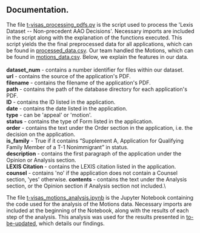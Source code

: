 ## Documentation.
The file [t-visas_processing_pdfs.py](https://github.com/hvarelaf/CS506-Fall2020-Projects/blob/master/t_visa_trends_team2/final_deliverable/t-visas_processing_pdfs.py) is the script used to process the 'Lexis Dataset -- Non-precedent AAO Decisions'. Necessary imports are included in the script along with the explanation of the functions executed. This script yields the the final preprocessed data for all applications, which  can be found in [processed_data.csv](https://github.com/hvarelaf/CS506-Fall2020-Projects/blob/master/t_visa_trends_team2/final_deliverable/datasets/processed_data.csv). Our team handled the Motions, which can be found in [motions_data.csv](https://github.com/hvarelaf/CS506-Fall2020-Projects/blob/master/t_visa_trends_team2/final_deliverable/datasets/motions_data.csv). Below, we explain the features in our data.
\
\
**dataset_num** - contains a number identifier for files within our dataset.\
**url** - contains the source of the application's PDF.\
**filename** - contains the filename of the application's PDF.\
**path** - contains the path of the database directory for each application's PDF.\
**ID** - contains the ID listed in the application.\
**date** - contains the date listed in the application.\
**type** - can be 'appeal' or 'motion'.\
**status** - contains the type of Form listed in the application.\
**order** - contains the text under the Order section in the application, i.e. the decision on the application.\
**is_family** - True if it contains “Supplement A, Application for Qualifying Family Member of a T-1 Nonimmigrant” in status.\
**description** - contains the first paragraph of the application under the Opinion or Analysis section.\
**LEXIS Citation** - contains the LEXIS citation listed in the application.\
**counsel** - contains 'no' if the application does not contain a Counsel section, 'yes' otherwise.
**contents** - contains the text under the Analysis section, or the Opinion section if Analysis section not included.\

The file [t-visas_motions_analysis.ipynb](https://github.com/hvarelaf/CS506-Fall2020-Projects/blob/master/t_visa_trends_team2/final_deliverable/t-visas_analysis.ipynb) is the Jupyter Notebook containing the code used for the analysis of the Motions data. Necessary imports are included at the beginning of the Notebook, along with the results of each step of the analysis. This analysis was used for the results presented in [to-be-updated](https://github.com/hvarelaf/CS506-Fall2020-Projects/blob/deliverable_3/t_visa_trends_team2/deliverable_3/t-visas_motions_report.pdf), which details our findings.




